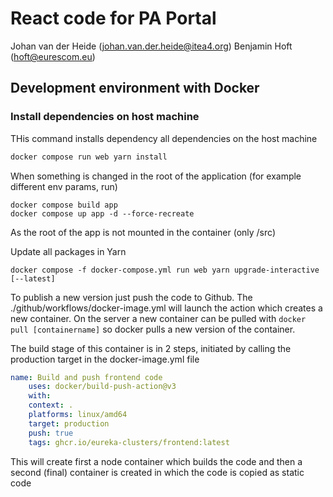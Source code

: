 # React code for PA Portal

Johan van der Heide (johan.van.der.heide@itea4.org)
Benjamin Hoft (hoft@eurescom.eu)

## Development environment with Docker

### Install dependencies on host machine 
THis command installs dependency all dependencies on the host machine

```bash
docker compose run web yarn install
```

When something is changed in the root of the application (for example different env params, run)

```shell
docker compose build app
docker compose up app -d --force-recreate
```

As the root of the app is not mounted in the container (only /src)

Update all packages in Yarn

```shell
docker compose -f docker-compose.yml run web yarn upgrade-interactive [--latest]
```

To publish a new version just push the code to Github. The ./github/workflows/docker-image.yml will launch the action which creates a new container.
On the server a new container can be pulled with ```docker pull [containername]``` so docker pulls a new version of the container.

The build stage of this container is in 2 steps, initiated by calling the production target in the docker-image.yml file

```yaml
name: Build and push frontend code
    uses: docker/build-push-action@v3
    with:
    context: .
    platforms: linux/amd64
    target: production
    push: true
    tags: ghcr.io/eureka-clusters/frontend:latest
```

This will create first a node container which builds the code and then a second (final) container is created in which the code is copied as static code